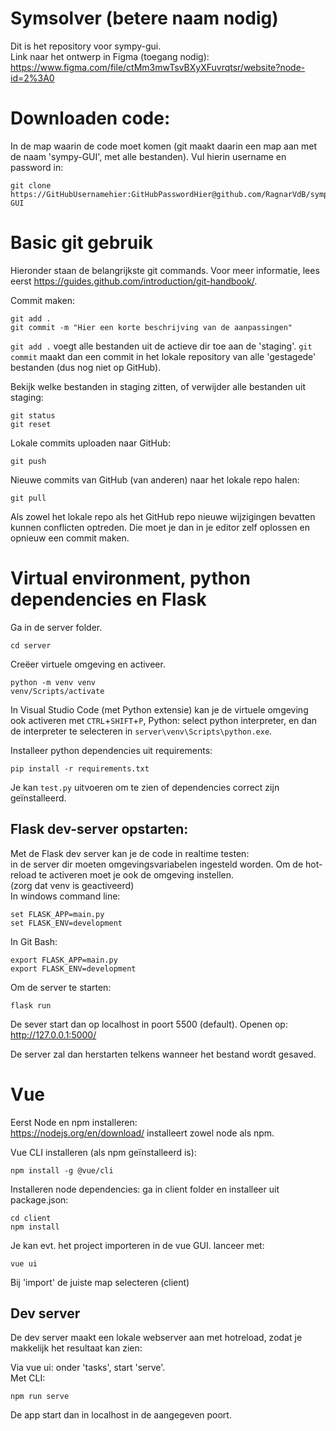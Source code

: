 # Symsolver (betere naam nodig)
Dit is het repository voor sympy-gui.  
Link naar het ontwerp in Figma (toegang nodig):
https://www.figma.com/file/ctMm3mwTsvBXyXFuvrqtsr/website?node-id=2%3A0
# Downloaden code:
In de map waarin de code moet komen (git maakt daarin een map aan met de naam 'sympy-GUI', met alle bestanden). Vul hierin username en password in:

    git clone https://GitHubUsernamehier:GitHubPasswordHier@github.com/RagnarVdB/sympy-GUI

# Basic git gebruik
Hieronder staan de belangrijkste git commands. Voor meer informatie, lees eerst https://guides.github.com/introduction/git-handbook/.

Commit maken:

    git add .
    git commit -m "Hier een korte beschrijving van de aanpassingen"
`git add .` voegt alle bestanden uit de actieve dir toe aan de 'staging'. `git commit` maakt dan een commit in het lokale repository van alle 'gestagede' bestanden (dus nog niet op GitHub).

 Bekijk welke bestanden in staging zitten, of verwijder alle bestanden uit staging:

    git status
    git reset

Lokale commits uploaden naar GitHub:

    git push

Nieuwe commits van GitHub (van anderen) naar het lokale repo halen:

    git pull
Als zowel het lokale repo als het GitHub repo nieuwe wijzigingen bevatten kunnen conflicten optreden. Die moet je dan in je editor zelf oplossen en opnieuw een commit maken.
# Virtual environment, python dependencies en Flask
Ga in de server folder.

    cd server
Creëer virtuele omgeving en activeer.


    python -m venv venv
    venv/Scripts/activate
In Visual Studio Code (met Python extensie) kan je de virtuele omgeving ook activeren met `CTRL`+`SHIFT`+`P`, Python: select python interpreter, en dan de interpreter te selecteren in `server\venv\Scripts\python.exe`.

Installeer python dependencies uit requirements:

    pip install -r requirements.txt
Je kan `test.py` uitvoeren om te zien of dependencies correct zijn geïnstalleerd.

## Flask dev-server opstarten:
Met de Flask dev server kan je de code in realtime testen:  
in de server dir moeten omgevingsvariabelen ingesteld worden. Om de hot-reload te activeren moet je ook de omgeving instellen.  
(zorg dat venv is geactiveerd)  
In windows command line:

    set FLASK_APP=main.py
    set FLASK_ENV=development
In Git Bash:

    export FLASK_APP=main.py
    export FLASK_ENV=development

Om de server te starten:

    flask run
De sever start dan op localhost in poort 5500 (default). Openen op:
http://127.0.0.1:5000/

De server zal dan herstarten telkens wanneer het bestand wordt gesaved.
# Vue
Eerst Node en npm installeren:  
https://nodejs.org/en/download/ installeert zowel node als npm.

Vue CLI installeren (als npm geïnstalleerd is):

    npm install -g @vue/cli
Installeren node dependencies: ga in client folder en installeer uit package.json:

    cd client
    npm install
Je kan evt. het project importeren in de vue GUI. lanceer met:

    vue ui
Bij 'import' de juiste map selecteren (client)

## Dev server
De dev server maakt een lokale webserver aan met hotreload, zodat je makkelijk het resultaat kan zien:

Via vue ui: onder 'tasks', start 'serve'.  
Met CLI:

    npm run serve
De app start dan in localhost in de aangegeven poort.
